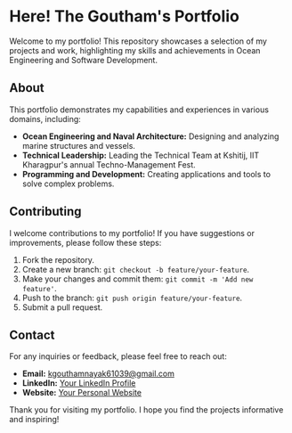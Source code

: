 # Here! The Goutham's Portfolio

Welcome to my portfolio! This repository showcases a selection of my projects and work, highlighting my skills and achievements in Ocean Engineering and Software Development.


## About

This portfolio demonstrates my capabilities and experiences in various domains, including:

- **Ocean Engineering and Naval Architecture:** Designing and analyzing marine structures and vessels.
- **Technical Leadership:** Leading the Technical Team at Kshitij, IIT Kharagpur's annual Techno-Management Fest.
- **Programming and Development:** Creating applications and tools to solve complex problems.

## Contributing

I welcome contributions to my portfolio! If you have suggestions or improvements, please follow these steps:

1. Fork the repository.
2. Create a new branch: `git checkout -b feature/your-feature`.
3. Make your changes and commit them: `git commit -m 'Add new feature'`.
4. Push to the branch: `git push origin feature/your-feature`.
5. Submit a pull request.


## Contact

For any inquiries or feedback, please feel free to reach out:

- **Email:** kgouthamnayak61039@gmail.com
- **LinkedIn:** [Your LinkedIn Profile](https://www.linkedin.com/in/goutham-5a0890256/)
- **Website:** [Your Personal Website](https://gouthamweb.vercel.app/)

Thank you for visiting my portfolio. I hope you find the projects informative and inspiring!
